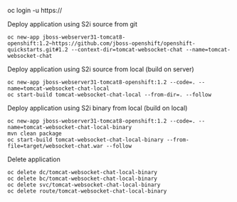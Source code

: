 
oc login -u <user> https://<openshift-master>

Deploy application using S2i source from git
```
oc new-app jboss-webserver31-tomcat8-openshift:1.2~https://github.com/jboss-openshift/openshift-quickstarts.git#1.2 --context-dir=tomcat-websocket-chat --name=tomcat-websocket-chat
```

Deploy application using S2i source from local (build on server)
```
oc new-app jboss-webserver31-tomcat8-openshift:1.2 --code=. --name=tomcat-websocket-chat-local
oc start-build tomcat-websocket-chat-local --from-dir=. --follow
```

Deploy application using S2i binary from local (build on local)
```
oc new-app jboss-webserver31-tomcat8-openshift:1.2 --code=. --name=tomcat-websocket-chat-local-binary
mvn clean package
oc start-build tomcat-websocket-chat-local-binary --from-file=target/websocket-chat.war --follow
```

Delete application
```
oc delete dc/tomcat-websocket-chat-local-binary
oc delete bc/tomcat-websocket-chat-local-binary
oc delete svc/tomcat-websocket-chat-local-binary
oc delete route/tomcat-websocket-chat-local-binary
```
